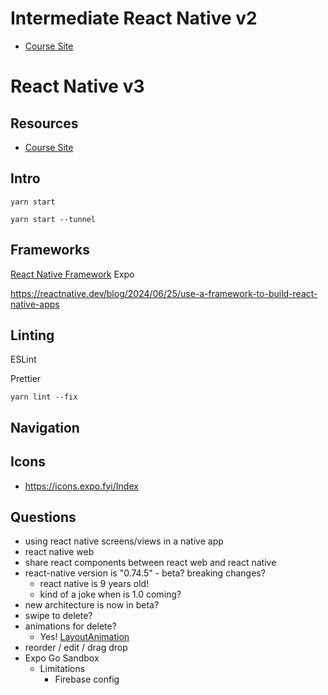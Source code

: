 


# Intermediate React Native v2

- [Course Site](https://kadikraman.github.io/intermediate-react-native-v2-course/)

# React Native v3

## Resources

- [Course Site](https://kadikraman.github.io/react-native-v3-course/)


## Intro

`yarn start`

`yarn start --tunnel`


## Frameworks

[React Native Framework](https://github.com/react-native-community/discussions-and-proposals/blob/main/proposals/0759-react-native-frameworks.md)
Expo

https://reactnative.dev/blog/2024/06/25/use-a-framework-to-build-react-native-apps



## Linting

ESLint

Prettier

`yarn lint --fix`


## Navigation


## Icons

- https://icons.expo.fyi/Index


## Questions


- using react native screens/views in a native app
- react native web
- share react components between react web and react native
- react-native version is "0.74.5" - beta? 
breaking changes?
	- react native is 9 years old!
	- kind of a joke when is 1.0 coming?
- new architecture is now in beta?
- swipe to delete?
- animations for delete?
	- Yes! [LayoutAnimation](https://reactnative.dev/docs/layoutanimation)
- reorder / edit / drag drop
- Expo Go Sandbox
	- Limitations
		- Firebase config


